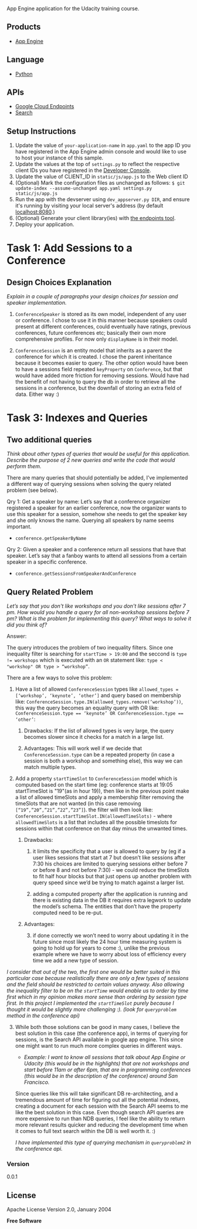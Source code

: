 App Engine application for the Udacity training course.

## Products
- [App Engine][1]

## Language
- [Python][2]

## APIs
- [Google Cloud Endpoints][3]
- [Search][7]

## Setup Instructions
1. Update the value of `your-application-name` in `app.yaml` to the app ID you
   have registered in the App Engine admin console and would like to use to host
   your instance of this sample.
1. Update the values at the top of `settings.py` to
   reflect the respective client IDs you have registered in the
   [Developer Console][4].
1. Update the value of CLIENT_ID in `static/js/app.js` to the Web client ID
1. (Optional) Mark the configuration files as unchanged as follows:
   `$ git update-index --assume-unchanged app.yaml settings.py static/js/app.js`
1. Run the app with the devserver using `dev_appserver.py DIR`, and ensure it's running by visiting your local server's address (by default [localhost:8080][5].)
1. (Optional) Generate your client library(ies) with [the endpoints tool][6].
1. Deploy your application.


# **Task 1: Add Sessions to a Conference**

## Design Choices Explanation

*Explain in a couple of paragraphs your design choices for session and speaker implementation.*

1. `ConferenceSpeaker` is stored as its own model, independent of any user or conference. I chose to use it in this manner because speakers could present at different conferences, could eventually have ratings, previous conferences, future conferences etc; basically their own more comprehensive profiles. For now only `displayName` is in their model.

2. `ConferenceSession` is an entity model that inherits as a parent the conference for which it is created. I chose the parent inheritance because it becomes easier to query. The other option would have been to have a sessions field repeated `keyProperty` on `Conference`, but that would have added more friction for removing sessions. Would have had the benefit of not having to query the db in order to retrieve all the sessions in a conference, but the downfall of storing an extra field of data. Either way :)

# **Task 3: Indexes and Queries**

## Two additional queries

*Think about other types of queries that would be useful for this application. Describe the purpose of 2 new queries and write the code that would perform them.*

There are many queries that should potentially be added, I’ve implemented a different way of querying sessions when solving the query related problem (see below). 

Qry 1: Get a speaker by name: Let’s say that a conference organizer registered a speaker for an earlier conference, now the organizer wants to use this speaker for a session, somehow she needs to get the speaker key and she only knows the name. Querying all speakers by name seems important.

* `conference.getSpeakerByName`

Qry 2: Given a speaker and a conference return all sessions that have that speaker. Let’s say that a fanboy wants to attend all sessions from a certain speaker in a specific conference.

* `conference.getSessionsFromSpeakerAndConference`

## Query Related Problem

*Let’s say that you don't like workshops and you don't like sessions after 7 pm. How would you handle a query for all non-workshop sessions before 7 pm? What is the problem for implementing this query? What ways to solve it did you think of?*

Answer:

The query introduces the problem of two inequality filters. Since one inequality filter is searching for `startTime > 19:00` and the seccond is `type != workshops` which is executed with an `OR` statement like: `type < "workshop" OR type > “workshop”`.

There are a few ways to solve this problem:

1. Have a list of allowed `ConferenceSession` types like `allowed_types = [‘workshop’, ‘keynote’, ‘other’]` and query based on membership like: `ConferenceSession.type.IN(allowed_types.remove(‘workshop’))`, this way the query becomes an equality query with OR like: `ConferenceSession.type == ‘keynote’ OR ConferenceSession.type == ‘other’`:

    1. Drawbacks: If the list of allowed types is very large, the query becomes slower since it checks for a match in a large list.

    2. Advantages: This will work well if we decide that `ConferenceSession.type` can be a repeated property (in case a session is both a workshop and something else), this way we can match multiple types.

2. Add a property `startTimeSlot` to `ConferenceSession` model which is computed based on the start time (eg: conference starts at 19:05 startTimeSlot is "19"(as in hour 19)), then like in the previous point make a list of allowed timeSlots and apply a membership filter removing the timeSlots that are not wanted (in this case removing `[“19”,”20”,”21”,”22”,”23”]`). the filter will then look like: `ConferenceSession.startTimeSlot.IN(allowedTimeSlots)` - where `allowedTimeSlots` is a list that includes all the possible timeslots for sessions within that conference on that day minus the unwanted times.

    1. Drawbacks:

        1. it limits the specificity  that a user is allowed to query by (eg if a user likes sessions that start at 7 but doesn’t like sessions after 7:30 his choices are limited to querying sessions either before 7 or before 8 and not before 7:30) - we could reduce the timeSlots to fit half hour blocks but that just opens up another problem with query speed since we’d be trying to match against a larger list.

        2.  adding a computed property after the application is running and there is existing data in the DB it requires extra legwork to update the model’s schema. The entities that don’t have the property computed need to be re-put.

    2. Advantages: 

        3. if done correctly we won’t need to worry about updating it in the future since most likely the 24 hour time measuring system is going to hold up for years to come :), unlike the previous example where we have to worry about loss of efficiency every time we add a new type of session.

*I consider that out of the two, the first one would be better suited in this particular case because realistically there are only a few types of sessions and the field should be restricted to certain values anyway. Also allowing the inequality filter to be on the `startTime` would enable us to order by time first which in my opinion makes more sense than ordering by session type first. In this project I implemented the `startTimeSlot` purely because I thought it would be slightly more challenging :). (look for `queryproblem` method in the conference api)*

3. While both those solutions can be good in many cases, I believe the best solution in this case (the conference app), in terms of querying for sessions, is the Search API available in google app engine. This since one might want to run much more complex queries in different ways. 

   * *Example: I want to know all sessions that talk about App Engine or Udacity (this would be in the highlights) that are not workshops and start before 11am or after 6pm, that are in programming conferences (this would be in the description of the conference) around San Francisco.*

 	Since queries like this will take significant DB re-architecting, and a tremendous amount of time for figuring out all the potential indexes, creating a document for each session with the Search API seems to me like the best solution in this case. Even though search API queries are more expensive to run than NDB queries, I feel like the ability to return more relevant results quicker and reducing the development time when it comes to full text search within the DB is well worth it. :)

   *I have implemented this type of querying mechanism in `queryproblem2` in the conference api.*

### Version
0.0.1


License
----

Apache License
Version 2.0, January 2004


**Free Software**
   
   
[1]: https://developers.google.com/appengine
[2]: http://python.org
[3]: https://developers.google.com/appengine/docs/python/endpoints/
[4]: https://console.developers.google.com/
[5]: https://localhost:8080/
[6]: https://developers.google.com/appengine/docs/python/endpoints/endpoints_tool
[7]: https://cloud.google.com/appengine/docs/python/search/
